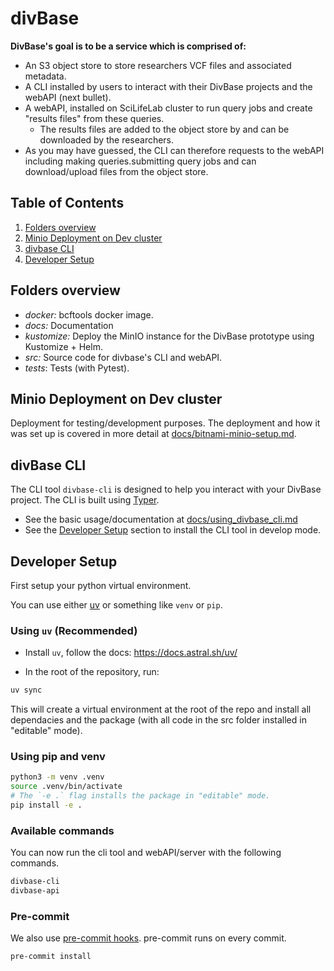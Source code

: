 # divBase

**DivBase's goal is to be a service which is comprised of:**

- An S3 object store to store researchers VCF files and associated metadata.
- A CLI installed by users to interact with their DivBase projects and the webAPI (next bullet).
- A webAPI, installed on SciLifeLab cluster to run query jobs and create "results files" from these queries.
  - The results files are added to the object store by and can be downloaded by the researchers.
- As you may have guessed, the CLI can therefore requests to the webAPI including making queries.submitting query jobs and can download/upload files from the object store.

## Table of Contents

1. [Folders overview](#folders-overview)
2. [Minio Deployment on Dev cluster](#minio-deployment-on-dev-cluster)
3. [divbase CLI](#divbase-cli)
4. [Developer Setup](#developer-setup)

## Folders overview

- *docker:* bcftools docker image.
- *docs:* Documentation
- *kustomize:* Deploy the MinIO instance for the DivBase prototype using Kustomize + Helm.
- *src:* Source code for divbase's CLI and webAPI.
- *tests*: Tests (with Pytest).

## Minio Deployment on Dev cluster

Deployment for testing/development purposes. The deployment and how it was set up is covered in more detail at [docs/bitnami-minio-setup.md](docs/bitnami-minio-setup.md).

## divBase CLI

The CLI tool `divbase-cli` is designed to help you interact with your DivBase project. The CLI is built using [Typer](https://typer.tiangolo.com).

- See the basic usage/documentation at [docs/using_divbase_cli.md](docs/using_divbase_cli.md)
- See the [Developer Setup](#developer-setup) section to install the CLI tool in develop mode.

## Developer Setup

First setup your python virtual environment.

You can use either [uv](https://github.com/astral-sh/uv) or something like `venv` or `pip`.

### Using `uv` (Recommended)

- Install `uv`, follow the docs: <https://docs.astral.sh/uv/>

- In the root of the repository, run:

```bash
uv sync
```

This will create a virtual environment at the root of the repo and install all dependacies and the package (with all code in the src folder installed in "editable" mode).

### Using pip and venv

```bash
python3 -m venv .venv
source .venv/bin/activate
# The `-e .` flag installs the package in "editable" mode.
pip install -e .
```

### Available commands

You can now run the cli tool and webAPI/server with the following commands.

```bash
divbase-cli
divbase-api
```

### Pre-commit

We also use [pre-commit hooks](https://pre-commit.com/). pre-commit runs on every commit.

```bash
pre-commit install
```
